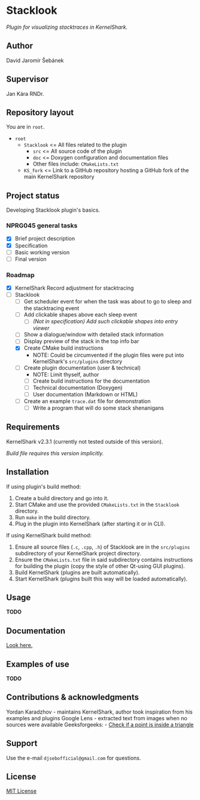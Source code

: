 # Stacklook
*Plugin for visualizing stacktraces in KernelShark.*

## Author

David Jaromír Šebánek

## Supervisor

Jan Kára RNDr.

## Repository layout

You are in `root`.

- `root`
    - `Stacklook` <= All files related to the plugin
        - `src` <= All source code of the plugin
        - `doc` <= Doxygen configuration and documentation files
        - Other files include: `CMakeLists.txt`
    - `KS_fork` <= Link to a GitHub repository hosting a GitHub fork of the main KernelShark repository


## Project status

Developing Stacklook plugin's basics.

### NPRG045 general tasks

- [x] Brief project description
- [x] Specification
- [ ] Basic working version
- [ ] Final version

### Roadmap

- [x] KernelShark Record adjustment for stacktracing
- [ ] Stacklook
    * [ ] Get scheduler event for when the task was about to go to sleep and the stacktracing event
    * [ ] Add clickable shapes above each sleep event
        * [ ] *(Not in specification) Add such clickable shapes into entry viewer*
    * [ ] Show a dialogue/window with detailed stack information
    * [ ] Display preview of the stack in the top info bar
    * [x] Create CMake build instructions
        * NOTE: Could be circumvented if the plugin files were put into KernelShark's `src/plugins` directory
    * [ ] Create plugin documentation (user & technical)
        * NOTE: Limit thyself, author
        * [ ] Create build instructions for the documentation
        * [ ] Technical documentation (Doxygen)
        * [ ] User documentation (Markdown or HTML)
    * [ ] Create an example `trace.dat` file for demonstration
        * [ ] Write a program that will do some stack shenanigans 

## Requirements

KernelShark v2.3.1 (currently not tested outside of this version).

*Build file requires this version implicitly.*

## Installation

If using plugin's build method:

1) Create a build directory and go into it.
2) Start CMake and use the provided `CMakeLists.txt` in the `Stacklook` directory.
3) Run `make` in the build directory.
4) Plug in the plugin into KernelShark (after starting it or in CLI).

If using KernelShark build method:

1) Ensure all source files (`.c`, `.cpp`, `.h`) of Stacklook are in the `src/plugins` subdirectory of your KernelShark project directory.
2) Ensure the `CMakeLists.txt` file in said subdirectory contains instructions for building the plugin (copy the style of other Qt-using GUI plugins).
3) Build KernelShark (plugins are built automatically).
4) Start KernelShark (plugins built this way will be loaded automatically).


## Usage

**TODO**

## Documentation

[Look here.](./Stacklook/doc)

## Examples of use

**TODO**

## Contributions & acknowledgments

Yordan Karadzhov - maintains KernelShark, author took inspiration from his examples and plugins
Google Lens - extracted text from images when no sources were available
Geeksforgeeks:
    - [Check if a point is inside a triangle](https://www.geeksforgeeks.org/check-whether-a-given-point-lies-inside-a-triangle-or-not/)

## Support

Use the e-mail `djsebofficial@gmail.com` for questions.

## License

[MIT License](./LICENSE)

